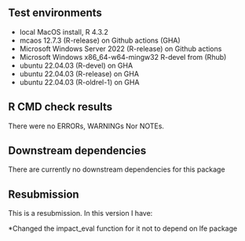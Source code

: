 ## Test environments
* local MacOS install, R 4.3.2
* mcaos 12.7.3 (R-release) on Github actions (GHA)
* Microsoft Windows Server 2022 (R-release) on Github actions 
* Microsoft Windows x86_64-w64-mingw32 R-devel from (Rhub)
* ubuntu 22.04.03 (R-devel) on GHA 
* ubuntu 22.04.03 (R-release) on GHA
* ubuntu 22.04.03 (R-oldrel-1) on GHA

## R CMD check results
There were no ERRORs, WARNINGs Nor  NOTEs.


## Downstream dependencies
There are currently no downstream dependencies for this package

## Resubmission
This is a resubmission. In this version I have:

*Changed the impact_eval function for it not to depend on lfe package 